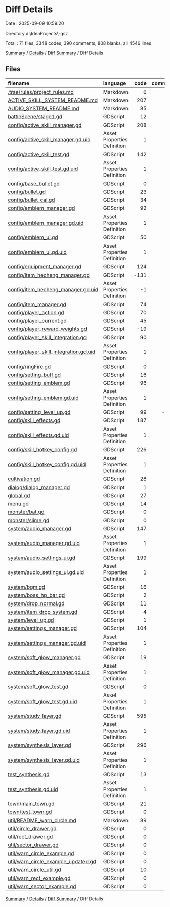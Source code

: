 # Diff Details

Date : 2025-09-09 10:59:20

Directory d:\\IdeaProjects\\-qsz

Total : 71 files,  3348 codes, 390 comments, 808 blanks, all 4546 lines

[Summary](results.md) / [Details](details.md) / [Diff Summary](diff.md) / Diff Details

## Files
| filename | language | code | comment | blank | total |
| :--- | :--- | ---: | ---: | ---: | ---: |
| [.trae/rules/project_rules.md](/.trae/rules/project_rules.md) | Markdown | 6 | 0 | 0 | 6 |
| [ACTIVE_SKILL_SYSTEM_README.md](/ACTIVE_SKILL_SYSTEM_README.md) | Markdown | 207 | 0 | 64 | 271 |
| [AUDIO_SYSTEM_README.md](/AUDIO_SYSTEM_README.md) | Markdown | 85 | 0 | 31 | 116 |
| [battleScene/stage1.gd](/battleScene/stage1.gd) | GDScript | 12 | 7 | 5 | 24 |
| [config/active_skill_manager.gd](/config/active_skill_manager.gd) | GDScript | 208 | 42 | 56 | 306 |
| [config/active_skill_manager.gd.uid](/config/active_skill_manager.gd.uid) | Asset Properties Definition | 1 | 0 | 1 | 2 |
| [config/active_skill_test.gd](/config/active_skill_test.gd) | GDScript | 142 | 21 | 39 | 202 |
| [config/active_skill_test.gd.uid](/config/active_skill_test.gd.uid) | Asset Properties Definition | 1 | 0 | 1 | 2 |
| [config/base_bullet.gd](/config/base_bullet.gd) | GDScript | 0 | -6 | 0 | -6 |
| [config/bullet.gd](/config/bullet.gd) | GDScript | 23 | 7 | 6 | 36 |
| [config/bullet_cal.gd](/config/bullet_cal.gd) | GDScript | 34 | 10 | 10 | 54 |
| [config/emblem_manager.gd](/config/emblem_manager.gd) | GDScript | 92 | 28 | 31 | 151 |
| [config/emblem_manager.gd.uid](/config/emblem_manager.gd.uid) | Asset Properties Definition | 1 | 0 | 1 | 2 |
| [config/emblem_ui.gd](/config/emblem_ui.gd) | GDScript | 50 | 13 | 14 | 77 |
| [config/emblem_ui.gd.uid](/config/emblem_ui.gd.uid) | Asset Properties Definition | 1 | 0 | 1 | 2 |
| [config/equipment_manager.gd](/config/equipment_manager.gd) | GDScript | 124 | 23 | 29 | 176 |
| [config/item_hecheng_manager.gd](/config/item_hecheng_manager.gd) | GDScript | -131 | -47 | -28 | -206 |
| [config/item_hecheng_manager.gd.uid](/config/item_hecheng_manager.gd.uid) | Asset Properties Definition | -1 | 0 | -1 | -2 |
| [config/item_manager.gd](/config/item_manager.gd) | GDScript | 74 | -19 | -2 | 53 |
| [config/player_action.gd](/config/player_action.gd) | GDScript | 70 | 13 | 18 | 101 |
| [config/player_current.gd](/config/player_current.gd) | GDScript | 45 | 11 | 12 | 68 |
| [config/player_reward_weights.gd](/config/player_reward_weights.gd) | GDScript | -19 | -7 | -8 | -34 |
| [config/player_skill_integration.gd](/config/player_skill_integration.gd) | GDScript | 90 | 68 | 41 | 199 |
| [config/player_skill_integration.gd.uid](/config/player_skill_integration.gd.uid) | Asset Properties Definition | 1 | 0 | 1 | 2 |
| [config/ringFire.gd](/config/ringFire.gd) | GDScript | 0 | 0 | 1 | 1 |
| [config/setting_buff.gd](/config/setting_buff.gd) | GDScript | 16 | 0 | 2 | 18 |
| [config/setting_emblem.gd](/config/setting_emblem.gd) | GDScript | 96 | 15 | 17 | 128 |
| [config/setting_emblem.gd.uid](/config/setting_emblem.gd.uid) | Asset Properties Definition | 1 | 0 | 1 | 2 |
| [config/setting_level_up.gd](/config/setting_level_up.gd) | GDScript | 99 | -119 | -28 | -48 |
| [config/skill_effects.gd](/config/skill_effects.gd) | GDScript | 187 | 31 | 39 | 257 |
| [config/skill_effects.gd.uid](/config/skill_effects.gd.uid) | Asset Properties Definition | 1 | 0 | 1 | 2 |
| [config/skill_hotkey_config.gd](/config/skill_hotkey_config.gd) | GDScript | 226 | 49 | 72 | 347 |
| [config/skill_hotkey_config.gd.uid](/config/skill_hotkey_config.gd.uid) | Asset Properties Definition | 1 | 0 | 1 | 2 |
| [cultivation.gd](/cultivation.gd) | GDScript | 28 | 1 | 5 | 34 |
| [dialog/dialog_manager.gd](/dialog/dialog_manager.gd) | GDScript | 1 | 0 | 0 | 1 |
| [global.gd](/global.gd) | GDScript | 27 | 21 | 18 | 66 |
| [menu.gd](/menu.gd) | GDScript | 14 | 4 | 2 | 20 |
| [monster/bat.gd](/monster/bat.gd) | GDScript | 0 | -2 | 0 | -2 |
| [monster/slime.gd](/monster/slime.gd) | GDScript | 0 | -1 | 0 | -1 |
| [system/audio_manager.gd](/system/audio_manager.gd) | GDScript | 147 | 23 | 40 | 210 |
| [system/audio_manager.gd.uid](/system/audio_manager.gd.uid) | Asset Properties Definition | 1 | 0 | 1 | 2 |
| [system/audio_settings_ui.gd](/system/audio_settings_ui.gd) | GDScript | 199 | 37 | 51 | 287 |
| [system/audio_settings_ui.gd.uid](/system/audio_settings_ui.gd.uid) | Asset Properties Definition | 1 | 0 | 1 | 2 |
| [system/bgm.gd](/system/bgm.gd) | GDScript | 16 | 2 | 1 | 19 |
| [system/boss_hp_bar.gd](/system/boss_hp_bar.gd) | GDScript | 2 | -2 | 0 | 0 |
| [system/drop_normal.gd](/system/drop_normal.gd) | GDScript | 11 | 3 | 1 | 15 |
| [system/item_drop_system.gd](/system/item_drop_system.gd) | GDScript | 4 | 1 | 1 | 6 |
| [system/level_up.gd](/system/level_up.gd) | GDScript | 1 | 2 | 1 | 4 |
| [system/settings_manager.gd](/system/settings_manager.gd) | GDScript | 104 | 21 | 35 | 160 |
| [system/settings_manager.gd.uid](/system/settings_manager.gd.uid) | Asset Properties Definition | 1 | 0 | 1 | 2 |
| [system/soft_glow_manager.gd](/system/soft_glow_manager.gd) | GDScript | 19 | 4 | 9 | 32 |
| [system/soft_glow_manager.gd.uid](/system/soft_glow_manager.gd.uid) | Asset Properties Definition | 1 | 0 | 1 | 2 |
| [system/soft_glow_test.gd](/system/soft_glow_test.gd) | GDScript | 0 | 25 | 5 | 30 |
| [system/soft_glow_test.gd.uid](/system/soft_glow_test.gd.uid) | Asset Properties Definition | 1 | 0 | 1 | 2 |
| [system/study_layer.gd](/system/study_layer.gd) | GDScript | 595 | 65 | 101 | 761 |
| [system/study_layer.gd.uid](/system/study_layer.gd.uid) | Asset Properties Definition | 1 | 0 | 1 | 2 |
| [system/synthesis_layer.gd](/system/synthesis_layer.gd) | GDScript | 296 | 73 | 82 | 451 |
| [system/synthesis_layer.gd.uid](/system/synthesis_layer.gd.uid) | Asset Properties Definition | 1 | 0 | 1 | 2 |
| [test_synthesis.gd](/test_synthesis.gd) | GDScript | 13 | 4 | 5 | 22 |
| [test_synthesis.gd.uid](/test_synthesis.gd.uid) | Asset Properties Definition | 1 | 0 | 1 | 2 |
| [town/main_town.gd](/town/main_town.gd) | GDScript | 21 | -34 | -19 | -32 |
| [town/test_town.gd](/town/test_town.gd) | GDScript | 0 | -4 | 0 | -4 |
| [util/README_warn_circle.md](/util/README_warn_circle.md) | Markdown | 89 | 0 | 26 | 115 |
| [util/circle_drawer.gd](/util/circle_drawer.gd) | GDScript | 0 | 0 | 1 | 1 |
| [util/rect_drawer.gd](/util/rect_drawer.gd) | GDScript | 0 | 0 | 1 | 1 |
| [util/sector_drawer.gd](/util/sector_drawer.gd) | GDScript | 0 | 0 | 1 | 1 |
| [util/warn_circle_example.gd](/util/warn_circle_example.gd) | GDScript | 0 | 0 | 1 | 1 |
| [util/warn_circle_example_updated.gd](/util/warn_circle_example_updated.gd) | GDScript | 0 | 0 | 1 | 1 |
| [util/warn_circle_util.gd](/util/warn_circle_util.gd) | GDScript | 10 | 7 | 1 | 18 |
| [util/warn_rect_example.gd](/util/warn_rect_example.gd) | GDScript | 0 | 0 | 1 | 1 |
| [util/warn_sector_example.gd](/util/warn_sector_example.gd) | GDScript | 0 | 0 | 1 | 1 |

[Summary](results.md) / [Details](details.md) / [Diff Summary](diff.md) / Diff Details